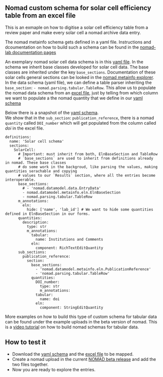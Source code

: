 ## Nomad custom schema for solar cell efficiency table from an excel file  
This is an exmaple on how to digitise a solar cell efficiency table from a review paper and make every solar cell a nomad archive data entry.

The nomad metainfo schema gets defined in a yaml file. 
Instructions and dcoumentation on how to build such a schema can be found in the [nomad-lab documentation pages](https://nomad-lab.eu/prod/v1/staging/docs/archive.html)  

An exemplary nomad solar cell data schema is in this [yaml file](https://github.com/FAIRmat-Experimental/AreaE_use-cases/blob/main/optoelectronics/solar_cells_efficiency_tables/efficiency_tables.archive.yaml). In the schema we inherit base classes developed for solar cell data.
The base classes are inherited under the key `base_sections`. Documentation of these solar cells general sections can be looked in the 
[nomad metainfo explorer](https://nomad-lab.eu/prod/v1/staging/gui/analyze/metainfo/SolarCellLayer).
In the data schema (yaml file), we can define a table parser inheriting the `base_section`: `- nomad.parsing.tabular.TableRow`.
This allow us to populate the nomad data schema from an [excel file](https://github.com/FAIRmat-Experimental/AreaE_use-cases/blob/main/optoelectronics/solar_cells_efficiency_tables/efficiency_tables.archive.xlsx), just by telling from which column we want to populate a the nomad 
quantity that we define in our [yaml schema](https://github.com/FAIRmat-Experimental/AreaE_use-cases/blob/main/optoelectronics/solar_cells_efficiency_tables/efficiency_tables.archive.yaml)

Below there is a snapshot of the [yaml schema](https://github.com/FAIRmat-Experimental/AreaE_use-cases/blob/main/optoelectronics/solar_cells_efficiency_tables/efficiency_tables.archive.yaml).  
We show that in the `sub_section`: `publication_reference`, there is a nomad `quantity` called `DOI_number`
which will get populated from the column called *doi* in the excel file.  
  
	
    definitions:
      name: 'Solar cell schema'
      sections:
        SolarCell:
          # Important: must inherit from both, ElnBaseSection and TableRow
          # `base_sections` are used to inherit from definitions already in nomad. These base classes 
          # do some work in the backgroud, like parsing the values, making quantities serachable and copying
          # values to our `Results` section, where all the entries become interoperable.
          base_sections: 
            # - 'nomad.datamodel.data.EntryData'
            - nomad.datamodel.metainfo.eln.ElnBaseSection
            - nomad.parsing.tabular.TableRow
          m_annotations:
            eln: 
              hide: ['name', 'lab_id'] # We want to hide some quantities defined in ElnBaseSection in our forms.
          quantities:
            description:
              type: str
              m_annotations:
                tabular:
                  name: Institutions and Comments
                eln:
                  component: RichTextEditQuantity
          sub_sections:
            publication_reference:
              section:
                base_sections: 
                  - 'nomad.datamodel.metainfo.eln.PublicationReference'
                  - 'nomad.parsing.tabular.TableRow'
                quantities:
                  DOI_number:
                    type: str
                    m_annotations:
                  tabular:
                    name: doi
                  eln:
                    component: StringEditQuantity
	 
    
More examples on how to build this type of custom schema for tabular data can be found under the example uploads in the beta version of nomad.
This is a [video tutorial](https://www.youtube.com/watch?v=s9Ju4-CgPHc&t=710s) on how to build nomad schemas for tabular data. 

## How to test it

 - Download the [yaml schema](https://github.com/FAIRmat-Experimental/AreaE_use-cases/blob/main/optoelectronics/solar_cells_efficiency_tables/efficiency_tables.archive.yaml) and the [excel file](https://github.com/FAIRmat-Experimental/AreaE_use-cases/blob/main/optoelectronics/solar_cells_efficiency_tables/efficiency_tables.archive.xlsx) to be mapped.
 - Create a nomad upload in the current [NOMAD beta release](https://nomad-lab.eu/prod/v1/staging/gui/about/information) and add the two files together. 
 - Now you are ready to explore the entries. 

